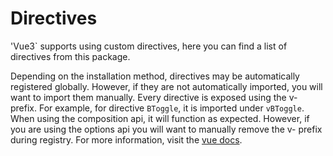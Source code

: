 # Directives

<div class="lead mb-5">

'Vue3` supports using custom directives, here you can find a list of directives from this package.

</div>

Depending on the installation method, directives may be automatically registered globally. However, if they are not automatically imported, you will want to import them manually. Every directive is exposed using the v- prefix. For example, for directive `BToggle`, it is imported under `vBToggle`. When using the composition api, it will function as expected. However, if you are using the options api you will want to manually remove the v- prefix during registry. For more information, visit the [vue docs](https://vuejs.org/guide/reusability/custom-directives.html#introduction).

<TableOfContentsCard v-for="composable in computedComposablesList" :key="composable.name" class="my-5" :name="composable.name" :description="composable.description" :route="composable.route" />

<script setup lang="ts">
import {withBase} from 'vitepress'
import {computed} from 'vue'
import TableOfContentsCard from '../components/TableOfContentsCard.vue'

const routeLocation = (name: string): string => withBase(`/docs/directives/${name}`).trim()

const composablesList: {name: string; description: string}[] = [
  {
    name: 'BColorMode',
    description: 'The BColorMode directive has a similar result to the useColorMode utility, but provides more low level access than the composable',
  },
  {
    name: 'BModal',
    description: 'Similar to the BToggle directive, the BModal directive is used to trigger the state of a modal through directive',
  },
  {
    name: 'BPopover',
    description: 'Add popovers to any element on your site, using Bootstrap v4 CSS for styling and animations',
  },
  {
    name: 'BToggle',
    description: 'A light-weight directive for toggling visibility state for collapses and sidebars by ID. It automatically handles the accessibility attributes on the trigger element',
  },
  {
    name: 'BTooltip',
    description: 'Add custom tooltips to any element. Tooltips can be triggered by hovering, focusing, or clicking an element',
  }
]

const computedComposablesList = computed(() =>
  composablesList
    .map((el) => ({
      name: el.name,
      description: el.description,
      route: routeLocation(el.name),
    }))
    .sort((a, b) => a.name.localeCompare(b.name))
)
</script>
